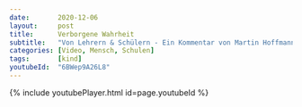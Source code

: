 ```yaml
---
date:       2020-12-06
layout:     post
title:      Verborgene Wahrheit
subtitle:   "Von Lehrern & Schülern - Ein Kommentar von Martin Hoffmann"
categories: [Video, Mensch, Schulen]
tags:       [kind]
youtubeId:  "6BWep9A26L8"
---
```

{% include youtubePlayer.html id=page.youtubeId %}
